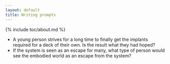 ```yaml
---
layout: default
title: Writing prompts
---
```


{% include toc/about.md %}

* A young person strives for a long time to finally get the implants required for a deck of their own. Is the result what they had hoped?
* If the system is seen as an escape for many, what type of person would see the embodied world as an escape from the system?
